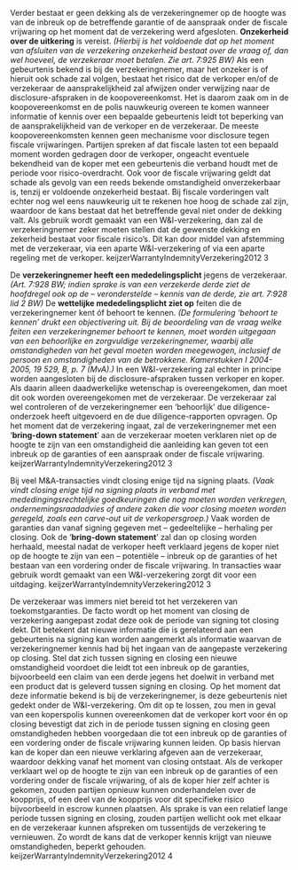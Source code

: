 Verder bestaat er geen dekking als de verzekeringnemer op de hoogte was van de inbreuk op de betreffende garantie of de aanspraak onder de fiscale vrijwaring op het moment dat de verzekering werd afgesloten. **Onzekerheid over de uitkering** is vereist. *(Hierbij is het voldoende dat op het moment van afsluiten van de verzekering onzekerheid bestaat over de vraag of, dan wel hoeveel, de verzekeraar moet betalen. Zie art. 7:925 BW)* Als een gebeurtenis bekend is bij de verzekeringnemer, maar het onzeker is of hieruit ook schade zal volgen, bestaat het risico dat de verkoper en/of de verzekeraar de aansprakelijkheid zal afwijzen onder verwijzing naar de disclosure-afspraken in de koopovereenkomst. Het is daarom zaak om in de koopovereenkomst en de polis nauwkeurig overeen te komen wanneer informatie of kennis over een bepaalde gebeurtenis leidt tot beperking van de aansprakelijkheid van de verkoper en de verzekeraar. De meeste koopovereenkomsten kennen geen mechanisme voor disclosure tegen fiscale vrijwaringen. Partijen spreken af dat fiscale lasten tot een bepaald moment worden gedragen door de verkoper, ongeacht eventuele bekendheid van de koper met een gebeurtenis die verband houdt met de periode voor risico-overdracht. Ook voor de fiscale vrijwaring geldt dat schade als gevolg van een reeds bekende omstandigheid onverzekerbaar is, tenzij er voldoende onzekerheid bestaat. Bij fiscale vorderingen valt echter nog wel eens nauwkeurig uit te rekenen hoe hoog de schade zal zijn, waardoor de kans bestaat dat het betreffende geval niet onder de dekking valt. Als gebruik wordt gemaakt van een W&I-verzekering, dan zal de verzekeringnemer zeker moeten stellen dat de gewenste dekking en zekerheid bestaat voor fiscale risico’s. Dit kan door middel van afstemming met de verzekeraar, via een aparte W&I-verzekering of via een aparte regeling met de verkoper. keijzerWarrantyIndemnityVerzekering2012 3

De **verzekeringnemer heeft een mededelingsplicht** jegens de verzekeraar. *(Art. 7:928 BW; indien sprake is van een verzekerde derde ziet de hoofdregel ook op de – veronderstelde – kennis van de derde, zie art. 7:928 lid 2 BW)* De **wettelijke mededelingsplicht ziet op** feiten die de verzekeringnemer kent óf behoort te kennen. *(De formulering ‘behoort te kennen’ drukt een objectivering uit. Bij de beoordeling van de vraag welke feiten een verzekeringnemer behoort te kennen, moet worden uitgegaan van een behoorlijke en zorgvuldige verzekeringnemer, waarbij alle omstandigheden van het geval moeten worden meegewogen, inclusief de persoon en omstandigheden van de betrokkene. Kamerstukken I 2004-2005, 19 529, B, p. 7 (MvA).)* In een W&I-verzekering zal echter in principe worden aangesloten bij de disclosure-afspraken tussen verkoper en koper. Als daarin alleen daadwerkelijke wetenschap is overeengekomen, dan moet dit ook worden overeengekomen met de verzekeraar. De verzekeraar zal wel controleren of de verzekeringnemer een ‘behoorlijk’ due diligence-onderzoek heeft uitgevoerd en de due diligence-rapporten opvragen. Op het moment dat de verzekering ingaat, zal de verzekeringnemer met een ‘**bring-down statement**’ aan de verzekeraar moeten verklaren niet op de hoogte te zijn van een omstandigheid die aanleiding kan geven tot een inbreuk op de garanties of een aanspraak onder de fiscale vrijwaring. keijzerWarrantyIndemnityVerzekering2012 3
 
Bij veel M&A-transacties vindt closing enige tijd na signing plaats. *(Vaak vindt closing enige tijd na signing plaats in verband met mededingingsrechtelijke goedkeuringen die nog moeten worden verkregen, ondernemingsraadadvies of andere zaken die voor closing moeten worden geregeld, zoals een carve-out uit de verkopersgroep.)* Vaak worden de garanties dan vanaf signing gegeven met – gedeeltelijke – herhaling per closing. Ook de ‘**bring-down statement**’ zal dan op closing worden herhaald, meestal nadat de verkoper heeft verklaard jegens de koper niet op de hoogte te zijn van een – potentiële – inbreuk op de garanties of het bestaan van een vordering onder de fiscale vrijwaring. In transacties waar gebruik wordt gemaakt van een W&I-verzekering zorgt dit voor een uitdaging.  keijzerWarrantyIndemnityVerzekering2012 3

De verzekeraar was immers niet bereid tot het verzekeren van toekomstgaranties. De facto wordt op het moment van closing de verzekering aangepast zodat deze ook de periode van signing tot closing dekt. Dit betekent dat nieuwe informatie die is gerelateerd aan een gebeurtenis na signing kan worden aangemerkt als informatie waarvan de verzekeringnemer kennis had bij het ingaan van de aangepaste verzekering op closing. Stel dat zich tussen signing en closing een nieuwe omstandigheid voordoet die leidt tot een inbreuk op de garanties, bijvoorbeeld een claim van een derde jegens het doelwit in verband met een product dat is geleverd tussen signing en closing. Op het moment dat deze informatie bekend is bij de verzekeringnemer, is deze gebeurtenis niet gedekt onder de W&I-verzekering. Om dit op te lossen, zou men in geval van een koperspolis kunnen overeenkomen dat de verkoper kort voor én op closing bevestigt dat zich in de periode tussen signing en closing geen omstandigheden hebben voorgedaan die tot een inbreuk op de garanties of een vordering onder de fiscale vrijwaring kunnen leiden. Op basis hiervan kan de koper dan een nieuwe verklaring afgeven aan de verzekeraar, waardoor dekking vanaf het moment van closing ontstaat. Als de verkoper verklaart wel op de hoogte te zijn van een inbreuk op de garanties of een vordering onder de fiscale vrijwaring, of als de koper hier zelf achter is gekomen, zouden partijen opnieuw kunnen onderhandelen over de koopprijs, of een deel van de koopprijs voor dit specifieke risico bijvoorbeeld in escrow kunnen plaatsen. Als sprake is van een relatief lange periode tussen signing en closing, zouden partijen wellicht ook met elkaar en de verzekeraar kunnen afspreken om tussentijds de verzekering te vernieuwen. Zo wordt de kans dat de verkoper kennis krijgt van nieuwe omstandigheden, beperkt gehouden. keijzerWarrantyIndemnityVerzekering2012 4